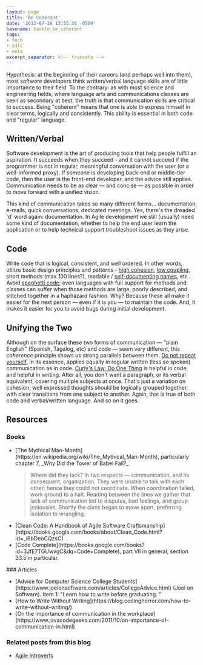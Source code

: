 ```yaml
---
layout: page
title: 'Be Coherent'
date: '2013-07-26 13:55:38 -0500'
basename: tackle_be_coherent
tags:
- tech
- sdlc
- meta
excerpt_separator: <!-- truncate -->
---
```


Hypothesis: at the beginning of their careers (and perhaps well into them), most
software developers think written/verbal language skills are of little
importance to their field. To the contrary: as with most science and engineering
fields, where language arts and communications classes are seen as secondary at
best, the truth is that communication skills are critical to success. Being
"coherent" means that one is able to express himself in clear terms, logically
and consistently. This ability is essential in both code and "regular" language.

<!-- truncate -->

## Written/Verbal

Software development is the art of producing tools that help people fulfill an
aspiration. It succeeds when they succeed - and it cannot succeed if the
programmer is not in regular, meaningful conversation with the user (or a
well-informed proxy). If someone is developing back-end or middle-tier code,
then the user is the front-end developer, and the advice still applies.
Communication needs to be as clear &mdash; and concise &mdash; as possible in
order to move forward with a unified vision.

This kind of communication takes so many different forms... documentation,
e-mails, quick conversations, dedicated meetings. Yes, there's the dreaded 'd'
word again: documentation. In Agile development we still (usually) need some
kind of documentation, whether to help the end user learn the application or to
help technical support troubleshoot issues as they arise.

## Code

Write code that is logical, consistent, and well ordered. In other words,
utilize basic design principles and patterns - [high
cohesion](https://en.wikipedia.org/wiki/Cohesion_%28computer_science%29), [low
coupling](https://en.wikipedia.org/wiki/Coupling_%28computer_science%29), short methods (max 100 lines?), readable / [self-documenting
names](https://stackoverflow.com/questions/209015/what-is-self-documenting-code-and-can-it-replace-well-documented-code), etc . Avoid [spaghetti code](https://en.wikipedia.org/wiki/Spaghetti_code); even
languages with full support for methods and classes can suffer when those
methods are large, poorly described, and stitched together in a haphazard
fashion. Why? Because these all make it easier for the next person &mdash; even
if it is you &mdash; to maintain the code. And, it makes it easier for you to
avoid bugs during initial development.

## Unifying the Two

Although on the surface these two forms of communication &mdash; "plain English"
(Spanish, Tagalog, etc) and code &mdash; seem very different, this _coherence_
principle shows us strong parallels between them. [Do not repeat yourself](http://wiki.c2.com/?DontRepeatYourself), in
its essence, applies equally in regular written (less so spoken) communication
as in code. [Curly's
Law: Do One Thing](https://blog.codinghorror.com/curlys-law-do-one-thing/) is helpful in code, and helpful in writing. After all, you
don't want a paragraph, or its verbal equivalent, covering multiple subjects at
once. That's just a variation on cohesion; well expressed thoughts should be
logically grouped together, with clear transitions from one subject to another.
Again, that is true of both code and verbal/written language. And so on it goes.

## Resources

### Books

<ul>
<li>
[The Mythical Man-Month](https://en.wikipedia.org/wiki/The_Mythical_Man-Month), particularly chapter 7, _Why  Did the Tower of Babel Fail?_
<blockquote>
Where did they lack? In two respects &mdash; communication, and its consequent, organization. They were unable to talk with each other; hence they could not coordinate. When coordination failed, work ground to a halt. Reading between the lines we gather that lack of communication led to disputes, bad feelings, and group jealousies. Shortly the clans began to move apart, preferring isolation to wrangling.
</blockquote>
</li>
<li>[Clean Code: A Handbook of Agile Software Craftsmanship](https://books.google.com/books/about/Clean_Code.html?id=_i6bDeoCQzsC) </li>
<li>[Code Complete](https://books.google.com/books?id=3JfE7TGUwvgC&dq=Code+Complete), part VII in general, section 33.5 in particular.</li>
</ul>
### Articles
<ul>
<li>[Advice for Computer Science College Students](https://www.joelonsoftware.com/articles/CollegeAdvice.html) (Joel on Software). Item 1: "Learn how to write before graduating. "</li>
<li>[How to Write Without Writing](https://blog.codinghorror.com/how-to-write-without-writing/)</li>
<li>[On the importance of communication in the workplace](https://www.javacodegeeks.com/2011/10/on-importance-of-communication-in.html)</li>
</ul>

### Related posts from this blog

* [Agile Introverts](/archive/2013/05/20/agile_introverts/)
